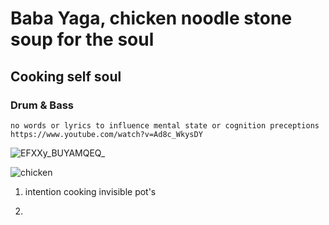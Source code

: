 # Baba Yaga, chicken noodle stone soup for the soul 
## Cooking self soul
### Drum & Bass
    no words or lyrics to influence mental state or cognition preceptions  https://www.youtube.com/watch?v=Ad8c_WkysDY

![EFXXy_BUYAMQEQ_](https://github.com/user-attachments/assets/5e422077-2dcc-4be8-82a8-00802ef94363)



![chicken](https://github.com/user-attachments/assets/5e1992ed-03de-4f4d-84e5-e78028369024)



1. intention cooking invisible pot's

2. 

